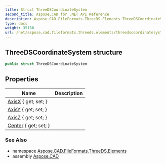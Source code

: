 ```yaml
---
title: Struct ThreeDSCoordinateSystem
second_title: Aspose.CAD for .NET API Reference
description: Aspose.CAD.FileFormats.ThreeDS.Elements.ThreeDSCoordinateSystem struct. 
type: docs
weight: 35150
url: /net/aspose.cad.fileformats.threeds.elements/threedscoordinatesystem/
---
```

## ThreeDSCoordinateSystem structure

```csharp
public struct ThreeDSCoordinateSystem
```

## Properties

| Name | Description |
| --- | --- |
| [AxisX](../../aspose.cad.fileformats.threeds.elements/threedscoordinatesystem/axisx/) { get; set; } |  |
| [AxisY](../../aspose.cad.fileformats.threeds.elements/threedscoordinatesystem/axisy/) { get; set; } |  |
| [AxisZ](../../aspose.cad.fileformats.threeds.elements/threedscoordinatesystem/axisz/) { get; set; } |  |
| [Center](../../aspose.cad.fileformats.threeds.elements/threedscoordinatesystem/center/) { get; set; } |  |

### See Also

* namespace [Aspose.CAD.FileFormats.ThreeDS.Elements](../../aspose.cad.fileformats.threeds.elements/)
* assembly [Aspose.CAD](../../)


